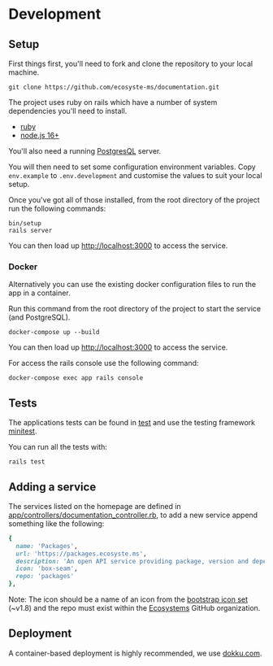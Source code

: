 # Development

## Setup

First things first, you'll need to fork and clone the repository to your local machine.

`git clone https://github.com/ecosyste-ms/documentation.git`

The project uses ruby on rails which have a number of system dependencies you'll need to install.

- [ruby](https://www.ruby-lang.org/en/documentation/installation/)
- [node.js 16+](https://nodejs.org/en/download/)

You'll also need a running [PostgresQL](https://www.postgresql.org) server.

You will then need to set some configuration environment variables. Copy `env.example` to `.env.development` and customise the values to suit your local setup.

Once you've got all of those installed, from the root directory of the project run the following commands:

```
bin/setup
rails server
```

You can then load up [http://localhost:3000](http://localhost:3000) to access the service.

### Docker

Alternatively you can use the existing docker configuration files to run the app in a container.

Run this command from the root directory of the project to start the service (and PostgreSQL).

`docker-compose up --build`

You can then load up [http://localhost:3000](http://localhost:3000) to access the service.

For access the rails console use the following command:

`docker-compose exec app rails console`

## Tests

The applications tests can be found in [test](test) and use the testing framework [minitest](https://github.com/minitest/minitest).

You can run all the tests with:

`rails test`


## Adding a service

The services listed on the homepage are defined in [app/controllers/documentation_controller.rb](app/controllers/documentation_controller.rb), to add a new service append something like the following:

```ruby
{
  name: 'Packages',
  url: 'https://packages.ecosyste.ms',
  description: 'An open API service providing package, version and dependency metadata of many open source software ecosystems and registries.',
  icon: 'box-seam',
  repo: 'packages'
},
```

Note: The icon should be a name of an icon from the [bootstrap icon set](https://icons.getbootstrap.com/) (~v1.8) and the repo must exist within the [Ecosystems](https://github.com/ecosyste-ms) GitHub organization.

## Deployment

A container-based deployment is highly recommended, we use [dokku.com](https://dokku.com/).
